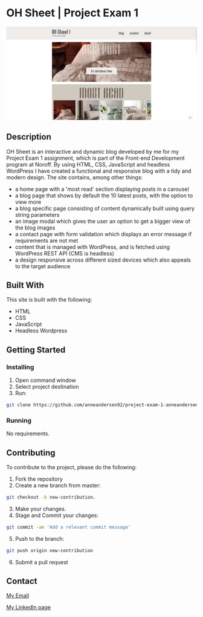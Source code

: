 # OH Sheet | Project Exam 1

![image](resources/images/ohsheet.png)

## Description

OH Sheet is an interactive and dynamic blog developed by me for my Project Exam 1 assignment, which is part of the Front-end Development program at Noroff. By using HTML, CSS, JavaScript and headless WordPress I have created a functional and responsive blog with a tidy and modern design.
The site contains, among other things:
- a home page with a 'most read' section displaying posts in a carousel
- a blog page that shows by default the 10 latest posts, with the option to view more
- a blog specific page consisting of content dynamically built using query string parameters
- an image modal which gives the user an option to get a bigger view of the blog images
- a contact page with form validation which displays an error message if requirements are not met
- content that is managed with WordPress, and is fetched using WordPress REST API (CMS is headless)
- a design responsive across different sized devices which also appeals to the target audience

## Built With

This site is built with the following:

- HTML
- CSS
- JavaScript
- Headless Wordpress

## Getting Started

### Installing

1. Open command window
2. Select project destination
3. Run:

```bash
git clone https://github.com/anneandersen92/project-exam-1-anneandersen92.git
```

### Running

No requirements.

## Contributing
To contribute to the project, please do the following:

1. Fork the repository
2. Create a new branch from master:
```bash
git checkout -b new-contribution.
```
3. Make your changes.
4. Stage and Commit your changes:
```bash
git commit -am 'Add a relevant commit message'
```
5. Push to the branch:
```bash
git push origin new-contribution
```
6. Submit a pull request

## Contact

[My Email](mailto:anne_92@live.no?subject=OH%20Sheet%20inquiry)

[My LinkedIn page](https://www.linkedin.com/in/anne-andersen-7ba49b58)
